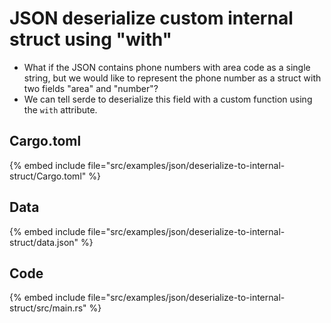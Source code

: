 # JSON deserialize custom internal struct using "with"


* What if the JSON contains phone numbers with area code as a single string, but we would like to represent the phone number as a struct with two fields "area" and "number"?
* We can tell serde to deserialize this field with a custom function using the `with` attribute.


## Cargo.toml

{% embed include file="src/examples/json/deserialize-to-internal-struct/Cargo.toml" %}

## Data

{% embed include file="src/examples/json/deserialize-to-internal-struct/data.json" %}

## Code

{% embed include file="src/examples/json/deserialize-to-internal-struct/src/main.rs" %}


